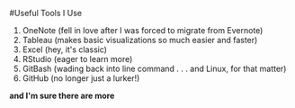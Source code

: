 #Useful Tools I Use

1. OneNote (fell in love after I was forced to migrate from Evernote)
2. Tableau (makes basic visualizations so much easier and faster)
3. Excel (hey, it's classic)
4. RStudio (eager to learn more)
5. GitBash (wading back into line command . . . and Linux, for that matter)
6. GitHub (no longer just a lurker!)

**and I'm sure there are more**